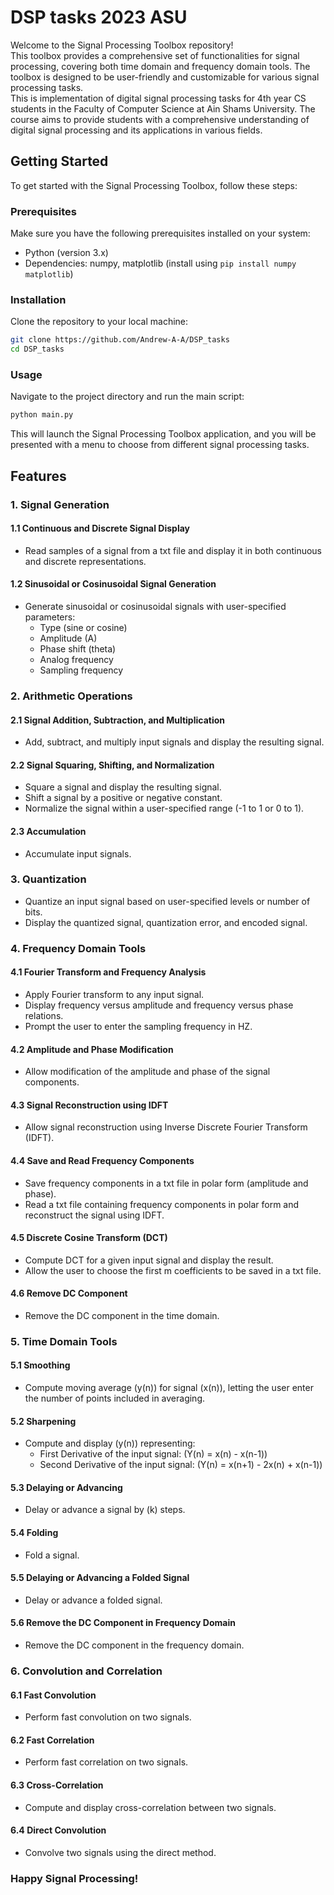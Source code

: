 # DSP tasks 2023 ASU
Welcome to the Signal Processing Toolbox repository! <br>
This toolbox provides a comprehensive set of functionalities for signal processing, covering both time domain and frequency domain tools.
The toolbox is designed to be user-friendly and customizable for various signal processing tasks.<br>
This is implementation of digital signal processing tasks for 4th year CS students in the Faculty of Computer Science at Ain Shams University.
The course aims to provide students with a comprehensive understanding of digital signal processing and its applications in various fields.
## Getting Started

To get started with the Signal Processing Toolbox, follow these steps:

### Prerequisites

Make sure you have the following prerequisites installed on your system:

- Python (version 3.x)
- Dependencies: numpy, matplotlib (install using `pip install numpy matplotlib`)

### Installation

Clone the repository to your local machine:

```bash
git clone https://github.com/Andrew-A-A/DSP_tasks
cd DSP_tasks
```

### Usage

Navigate to the project directory and run the main script:

```bash
python main.py
```

This will launch the Signal Processing Toolbox application, and you will be presented with a menu to choose from different signal processing tasks.

## Features

### 1. Signal Generation

#### 1.1 Continuous and Discrete Signal Display

- Read samples of a signal from a txt file and display it in both continuous and discrete representations.

#### 1.2 Sinusoidal or Cosinusoidal Signal Generation

- Generate sinusoidal or cosinusoidal signals with user-specified parameters:
  - Type (sine or cosine)
  - Amplitude (A)
  - Phase shift (theta)
  - Analog frequency
  - Sampling frequency

### 2. Arithmetic Operations

#### 2.1 Signal Addition, Subtraction, and Multiplication

- Add, subtract, and multiply input signals and display the resulting signal.

#### 2.2 Signal Squaring, Shifting, and Normalization

- Square a signal and display the resulting signal.
- Shift a signal by a positive or negative constant.
- Normalize the signal within a user-specified range (-1 to 1 or 0 to 1).

#### 2.3 Accumulation

- Accumulate input signals.

### 3. Quantization

- Quantize an input signal based on user-specified levels or number of bits.
- Display the quantized signal, quantization error, and encoded signal.

### 4. Frequency Domain Tools

#### 4.1 Fourier Transform and Frequency Analysis

- Apply Fourier transform to any input signal.
- Display frequency versus amplitude and frequency versus phase relations.
- Prompt the user to enter the sampling frequency in HZ.

#### 4.2 Amplitude and Phase Modification

- Allow modification of the amplitude and phase of the signal components.

#### 4.3 Signal Reconstruction using IDFT

- Allow signal reconstruction using Inverse Discrete Fourier Transform (IDFT).

#### 4.4 Save and Read Frequency Components

- Save frequency components in a txt file in polar form (amplitude and phase).
- Read a txt file containing frequency components in polar form and reconstruct the signal using IDFT.

#### 4.5 Discrete Cosine Transform (DCT)

- Compute DCT for a given input signal and display the result.
- Allow the user to choose the first m coefficients to be saved in a txt file.

#### 4.6 Remove DC Component

- Remove the DC component in the time domain.

### 5. Time Domain Tools

#### 5.1 Smoothing

- Compute moving average \(y(n)\) for signal \(x(n)\), letting the user enter the number of points included in averaging.

#### 5.2 Sharpening

- Compute and display \(y(n)\) representing:
  - First Derivative of the input signal: \(Y(n) = x(n) - x(n-1)\)
  - Second Derivative of the input signal: \(Y(n) = x(n+1) - 2x(n) + x(n-1)\)

#### 5.3 Delaying or Advancing

- Delay or advance a signal by \(k\) steps.

#### 5.4 Folding

- Fold a signal.

#### 5.5 Delaying or Advancing a Folded Signal

- Delay or advance a folded signal.

#### 5.6 Remove the DC Component in Frequency Domain

- Remove the DC component in the frequency domain.

### 6. Convolution and Correlation

#### 6.1 Fast Convolution

- Perform fast convolution on two signals.

#### 6.2 Fast Correlation

- Perform fast correlation on two signals.

#### 6.3 Cross-Correlation

- Compute and display cross-correlation between two signals.

#### 6.4 Direct Convolution

- Convolve two signals using the direct method.

### Happy Signal Processing!
